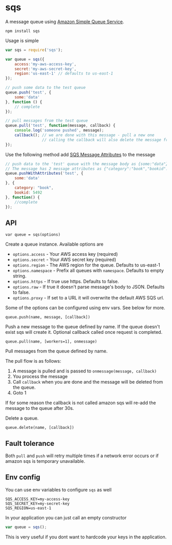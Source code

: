 # sqs

A message queue using [Amazon Simple Queue Service](http://docs.amazonwebservices.com/AWSSimpleQueueService/latest/APIReference/Welcome.html).

	npm install sqs

Usage is simple

``` js
var sqs = require('sqs');

var queue = sqs({
	access:'my-aws-access-key',
	secret:'my-aws-secret-key',
	region:'us-east-1' // defaults to us-east-1
});

// push some data to the test queue
queue.push('test', {
	some:'data'
}, function () {
	// complete
});

// pull messages from the test queue
queue.pull('test', function(message, callback) {
	console.log('someone pushed', message);
	callback(); // we are done with this message - pull a new one
	            // calling the callback will also delete the message from the queue
});
```
Use the following method add [SQS Message Attributes](http://docs.aws.amazon.com/AWSSimpleQueueService/latest/SQSDeveloperGuide/sqs-message-attributes.html) to the message
```js
// push data to the 'test' queue with the message body as {some:"data"} 
// The message has 2 message attributes as {"category":"book","bookid":5492}
queue.pushWithAttributes('test', {
	some:'data'
}, {
	category: "book",
	bookid: 5492
}, function() {
	//complete
});

```

## API

	var queue = sqs(options)

Create a queue instance. Available options are

* `options.access` - Your AWS access key (required)
* `options.secret` - Your AWS secret key (required)
* `options.region` - The AWS region for the queue. Defaults to us-east-1
* `options.namespace` - Prefix all queues with `namespace`. Defaults to empty string.
* `options.https` - If true use https. Defaults to false.
* `options.raw` - If true it doesn't parse message's body to JSON. Defaults to false.
* `options.proxy` - If set to a URL it will overwrite the default AWS SQS url.

Some of the options can be configured using env vars. See below for more.

	queue.push(name, message, [callback])

Push a new message to the queue defined by name. If the queue doesn't exist sqs will create it. Optional callback called once request is completed.

	queue.pull(name, [workers=1], onmessage)

Pull messages from the queue defined by name.

The pull flow is as follows:

1. A message is pulled and is passed to `onmessage(message, callback)`
2. You process the message
3. Call `callback` when you are done and the message will be deleted from the queue.
4. Goto 1

If for some reason the callback is not called amazon sqs will re-add the message to the queue after 30s.

Delete a queue.

	queue.delete(name, [callback])

## Fault tolerance

Both `pull` and `push` will retry multiple times if a network error occurs or if amazon sqs is temporary unavailable.

## Env config

You can use env variables to configure `sqs` as well

```
SQS_ACCESS_KEY=my-access-key
SQS_SECRET_KEY=my-secret-key
SQS_REGION=us-east-1
```

In your application you can just call an empty constructor

``` js
var queue = sqs();
```

This is very useful if you dont want to hardcode your keys in the application.
